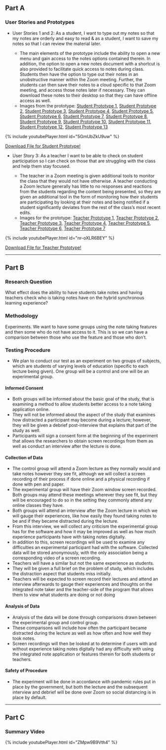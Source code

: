 ## Part A

### User Stories and Prototypes

* User Stories 1 and 2: As a student, I want to type out my notes so that my notes are orderly and easy to read & as a student, I want to save my notes so that I can review the material later.

     - The main elements of the prototype include the ability to open a new menu and gain access to the notes options contained therein. In addition, the option to open a new notes document with a shortcut is also provided to facilitate quick access to notes during class.  Students then have the option to type out their notes in an unobstructive manner within the Zoom meeting. Further, the students can then save their notes to a cloud specific to that Zoom meeting, and access those notes later if necessary. They can download these notes to their desktop so that they can have offline access as well.
     - Images from the prototype: [Student Prototype 1](/prototypes/images/Student_Prototype_1.png), [Student Prototype 2](/prototypes/images/Student_Prototype_2.png), [Student Prototype 3](/prototypes/images/Student_Prototype_3.png), [Student Prototype 4](/prototypes/images/Student_Prototype_4.png), [Student Prototype 5](/prototypes/images/Student_Prototype_5.png), [Student Prototype 6](/prototypes/images/Student_Prototype_6.png), [Student Prototype 7](/prototypes/images/Student_Prototype_7.png), [Student Prototype 8](/prototypes/images/Student_Prototype_8.png), [Student Prototype 9](/prototypes/images/Student_Prototype_9.png), [Student Prototype 10](/prototypes/images/Student_Prototype_10.png), [Student Prototype 11](/prototypes/images/Student_Prototype_11.png), [Student Prototype 12](/prototypes/images/Student_Prototype_12.png), [Student Prototype 13](/prototypes/images/Student_Prototype_13.png)

{% include youtubePlayer.html id="5GmUbZkU9uw" %}

[Download File for Student Prototype!](https://github.com/dloubser1/Milestone-4/blob/gh-pages/prototypes/uwhy_student_prototype.xd?raw=true)

* User Story 3: As a teacher I want to be able to check on student participation so I can check on those that are struggling with the class and help them stay focused.

     - The teacher in a Zoom meeting is given additional tools to monitor the class that they would not have otherwise. A teacher conducting a Zoom lecture generally has little to no responses and reactions from the students regarding the content being presented, so they are given an additional tool in the form of monitoring how their students are participating by looking at their notes and being notified if a student significantly deviates from the rest of the class’s most recent edits.
     - Images for the prototype: [Teacher Prototype 1](/prototypes/images/Teacher_Prototype_1.png), [Teacher Prototype 2](/prototypes/images/Teacher_Prototype_2.png), [Teacher Prototype 3](/prototypes/images/Teacher_Prototype_3.png), [Teacher Prototype 4](/prototypes/images/Teacher_Prototype_4.png), [Teacher Prototype 5](/prototypes/images/Teacher_Prototype_5.png), [Teacher Prototype 6](/prototypes/images/Teacher_Prototype_6.png), [Teacher Prototype 7](/prototypes/images/Teacher_Prototype_7.png)

{% include youtubePlayer.html id="nr-oXLR6BEY" %}

[Download File for Teacher Prototype!](https://github.com/dloubser1/Milestone-4/blob/gh-pages/prototypes/uwhy_teacher_prototype.xd?raw=true)

-----------------------------------------------------------------------------------------------------------------------------------------------------------------------------------

## Part B

### Research Question

What effect does the ability to have students take notes and having teachers check who is taking notes have on the hybrid synchronous learning experience?

### Methodology

Experiments. We want to have some groups using the note taking features and then some who do not have access to it. This is so we can have a comparison between those who use the feature and those who don’t.

### Testing Procedure

* We plan to conduct our test as an experiment on two groups of subjects, which are students of varying levels of education (specific to each lecture being given). One group will be a control and one will be an experimental group. 

#### Informed Consent

* Both groups will be informed about the basic goal of the study, that is examining a method to allow students better access to a note taking application online. 
* They will not be informed about the aspect of the study that examines how distracted a participant may become during a lecture; however, they will be given a debrief post-interview that explains that part of the study as well. 
* Participants will sign a consent form at the beginning of the experiment that allows the researchers to obtain screen recordings from them as well as conduct an interview after the lecture is done.

#### Collection of Data

* The control group will attend a Zoom lecture as they normally would and take notes however they see fit, although we will collect a screen recording of their process if done online and a physical recording if done with pen and paper. 
* The experimental group will have their Zoom window screen recorded. Both groups may attend these meetings wherever they see fit, but they will be encouraged to do so in the setting they commonly attend any online classes they have. 
* Both groups will attend an interview after the Zoom lecture in which we will gauge their experiences, like how easily they found taking notes to be and if they became distracted during the lecture. 
* From this interview, we will collect any criticism the experimental group has for the software and how it may be improved as well as how much experience participants have with taking notes digitally. 
* In addition to this, screen recordings will be used to examine any difficulties an experimental participant had with the software. Collected data will be stored anonymously, with the only association being a corresponding video of a screen recording.
* Teachers will have a similar but not the same experience as students. 
* They will be given a full brief on the problem of study, which includes the distraction aspect that students miss initially. 
* Teachers will be expected to screen record their lectures and attend an interview afterwards to gauge their experiences and thoughts on the integrated note taker and the teacher-side of the program that allows them to view what students are doing or not doing

#### Analysis of Data

* Analysis of the data will be done through comparisons drawn between the experimental group and control group. 
* These comparisons will include how often the participant became distracted during the lecture as well as how often and how well they took notes. 
* Screen recordings will then be looked at to determine if users with and without experience taking notes digitally had any difficulty with using the integrated note application or features therein for both students or teachers.

#### Safety of Procedure

* The experiment will be done in accordance with pandemic rules put in place by the government, but both the lecture and the subsequent interview and debrief will be done over Zoom so social distancing is in place by default.


---------------------------------------------------------------------------------------------------------------------------------------------------------------------------------

## Part C

### Summary Video

{% include youtubePlayer.html id="ZMpw9B9Vth4" %}
